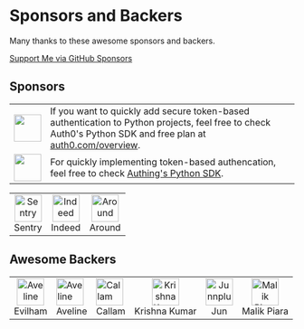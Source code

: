# Sponsors and Backers

Many thanks to these awesome sponsors and backers.

[Support Me via GitHub Sponsors](https://github.com/users/lepture/sponsorship)

## Sponsors

<table>
<tr>
<td><img align="middle" width="48" src="https://user-images.githubusercontent.com/290496/39297078-89d00928-497d-11e8-8119-0c53afe14cd0.png"></td>
<td>If you want to quickly add secure token-based authentication to Python projects, feel free to check Auth0's Python SDK and free plan at <a href="https://auth0.com/overview?utm_source=GHsponsor&utm_medium=GHsponsor&utm_campaign=authlib&utm_content=auth">auth0.com/overview</a>.</td>
</tr>
<tr>
<td><img align="middle" width="48" src="https://user-images.githubusercontent.com/290496/67944168-33843980-fc1f-11e9-8f69-6a7515344b92.png"></td>
<td>For quickly implementing token-based authencation, feel free to check <a href="https://learn.authing.cn/authing/sdk/sdk-for-python">Authing's Python SDK</a>.</td>
</tr>
</table>

<table>
<tr>
<td align="center">
<a href="https://github.com/getsentry">
<img src="https://avatars.githubusercontent.com/u/1396951?s=200&v=4" alt="Sentry" width="48" height="48">
</a><br>
Sentry
</td>
<td align="center">
<a href="https://github.com/indeedeng">
<img src="https://avatars.githubusercontent.com/u/2905043?s=200&v=4" alt="Indeed" width="48" height="48">
</a><br>
Indeed
</td>
<td align="center">
<a href="https://github.com/around">
<img src="https://avatars.githubusercontent.com/u/62425723?s=200&v=4" alt="Around" width="48" height="48">
</a><br>
Around
</td>
</tr>
</table>

## Awesome Backers

<table>
<tr>
<td align="center">
<a href="https://github.com/evilham">
<img src="https://avatars3.githubusercontent.com/u/4446607?s=460&v=4" alt="Aveline" width="48" height="48">
</a><br>
Evilham
</td>
<td>
<a href="https://github.com/ym">
<img src="https://avatars0.githubusercontent.com/u/352441?s=460&v=4" alt="Aveline" width="48" height="48">
</a><br>
Aveline
</td>
<td>
<a href="https://github.com/cal97g">
<img src="https://avatars0.githubusercontent.com/u/1664656" alt="Callam" width="48" height="48">
</a><br>
Callam
</td>
<td align="center">
<a href="https://github.com/krishnaku">
<img src="https://avatars3.githubusercontent.com/u/752987" alt="Krishna Kumar" width="48" height="48">
</a><br>
Krishna Kumar
</td>
<td align="center">
<a href="https://github.com/Junnplus">
<img src="https://avatars.githubusercontent.com/u/8097526?v=4" alt="Junnplus" width="48" height="48">
</a><br>
Jun
</td>
<td align="center">
<a href="https://github.com/malikpiara">
<img src="https://avatars.githubusercontent.com/u/6923650?v=4" alt="Malik Piara" width="48" height="48">
</a><br>
Malik Piara
</td>
</tr>
</table>
